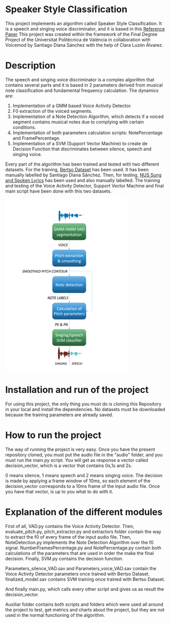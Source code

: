 # Speaker Style Classification
This project implements an algorithm called Speaker Style Classification. It is a speech and singing voice discriminator, and it is based in this [Reference Paper](https://www.isca-speech.org/archive_v0/IberSPEECH_2018/pdfs/IberS18_O4-4_Sarasola.pdf)
This project was created within the framework of the Final Degree Project of the Universitat Politècnica de València in collaboration with Voicemod by Santiago Diana Sánchez with the help of Clara Luzón Álvarez.

# Description
The speech and singing voice discriminator is a complex algorithm that contains several parts and it is based in 2 parameters derived from musical note classification and fundamental frequency calculation. The dynamics are:
1. Implementation of a GMM based Voice Activity Detector. 
2. F0 extraction of the voiced segments.
3. Implementation of a Note Detection Algorithm, which detects if a voiced segment contains musical notes due to complying with certain conditions. 
4. Implementation of both parameters calculation scripts: NotePercentage and FramePercentage. 
5. Implementation of a SVM (Support Vector Machine) to create de Decision Function that discriminates between silence, speech and singing voice. 

Every part of the algorithm has been trained and tested with two different datasets. For the training, [Bertso Dataset](https://drive.google.com/drive/folders/17OyEclSBwmxJMEjnFbB67iY5Q5UzTiaF) has been used. It has been manually labelled by Santiago Diana Sánchez. Then, for testing, [NUS Sung and Spoken Lyrics](https://drive.google.com/drive/folders/1HX25GDzPfp1bhFWhYrZIk-oY3A0Q_wgp) has been used and also manually labelled. The training and testing of the Voice Activity Detector, Support Vector Machine and final main script have been done with this two datasets.


![Diagram](img/diagram.png)


# Installation and run of the project
For using this project, the only thing you must do is cloning this Repository in your local and install the dependencies. No datasets must be downloaded because the training parameters are already saved.

# How to run the project
The way of running the project is very easy. Once you have the present repository cloned, you must put the audio file in the "audio" folder, and you must run the main.py script.
You will get as response a vector called decision_vector, which is a vector that contains 0s,1s and 2s.

0 means silence, 1 means speech and 2 means singing voice. The decision is made by applying a frame window of 10ms, so each element of the decision_vector corresponds to a 10ms frame of the input audio file. Once you have that vector, is up to you what to do with it. 

# Explanation of the different modules
First of all, VAD.py contains the Voice Activity Detector. Then, evaluate_pitch.py, pitch_extractor.py and extractors folder contain the way to extract the f0 of every frame of the input audio file. Then, NoteDetection.py implements the Note Detection Algorithm over the f0 signal. NumberFramesPercentage.py and NotePercentage.py contain both calculations of the parameters that are used in order the make the final decision. Finally, SVM.py contains the decision function.

Parameters_silence_VAD.sav and Parameters_voice_VAD.sav contain the Voice Activity Detector parameters once trained with Bertso Dataset. finalized_model.sav contains SVM training once trained with Bertso Dataset. 

And finally main.py, which calls every other script and gives us as result the decision_vector.

Auxiliar folder contains both scripts and folders which were used all around the project to test, get metrics and charts about the project, but they are not used in the normal
functioning of the algorithm. 